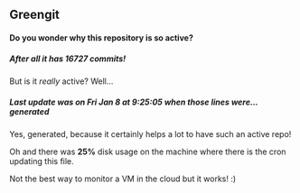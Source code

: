## Greengit

#### Do you wonder why this repository is so active?

##### After all it has 16727 commits!

But is it *really* active? Well...

##### Last update was on Fri Jan 8 at 9:25:05 when those lines were... generated

Yes, generated, because it certainly helps a lot to have such an active repo!

Oh and there was **25%** disk usage on the machine
where there is the cron updating this file.

Not the best way to monitor a VM in the cloud but it works! :)
